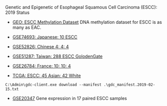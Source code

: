 Genetic and Epigenetic of Esophageal Squamous Cell Carcinoma (ESCC): 2019 Status

* [GEO: ESCC Methylation Dataset](https://www.ncbi.nlm.nih.gov/gds/?term=(esophageal)+AND+%22Homo+sapiens%22%5Bporgn%3A__txid9606%5D) DNA methylation dataset for ESCC is as many as EAC.

* [GSE74693: Japanese: 10 ESCC](https://www.ncbi.nlm.nih.gov/geo/query/acc.cgi?acc=GSE74693) 

* [GSE52826: Chinese 4: 4: 4](https://www.ncbi.nlm.nih.gov/geo/query/acc.cgi?acc=GSE52826)

* [GSE51287: Taiwan: 288 ESCC GolodenGate](https://www.ncbi.nlm.nih.gov/geo/query/acc.cgi?acc=GSE51287)

* [GSE26784: France: 10: 10: 4](https://www.ncbi.nlm.nih.gov/geo/query/acc.cgi?acc=GSE26784)

* [TCGA: ESCC: 45 Asian: 42 White](https://portal.gdc.cancer.gov/repository?facetTab=cases&filters=%7B%22op%22%3A%22and%22%2C%22content%22%3A%5B%7B%22op%22%3A%22in%22%2C%22content%22%3A%7B%22field%22%3A%22cases.demographic.race%22%2C%22value%22%3A%5B%22asian%22%2C%22white%22%5D%7D%7D%2C%7B%22op%22%3A%22in%22%2C%22content%22%3A%7B%22field%22%3A%22cases.disease_type%22%2C%22value%22%3A%5B%22Squamous%20Cell%20Neoplasms%22%5D%7D%7D%2C%7B%22op%22%3A%22in%22%2C%22content%22%3A%7B%22field%22%3A%22cases.primary_site%22%2C%22value%22%3A%5B%22Esophagus%22%5D%7D%7D%2C%7B%22op%22%3A%22in%22%2C%22content%22%3A%7B%22field%22%3A%22files.experimental_strategy%22%2C%22value%22%3A%5B%22Methylation%20Array%22%5D%7D%7D%2C%7B%22op%22%3A%22in%22%2C%22content%22%3A%7B%22field%22%3A%22files.platform%22%2C%22value%22%3A%5B%22Illumina%20Human%20Methylation%20450%22%5D%7D%7D%5D%7D)
```
C:\Admin\gdc-client.exe download --manifest .\gdc_manifest.2019-02-15.txt
```

* [GSE20347](https://www.ncbi.nlm.nih.gov/geo/query/acc.cgi?acc=GSE20347) Gene expression in 17 paired ESCC samples
